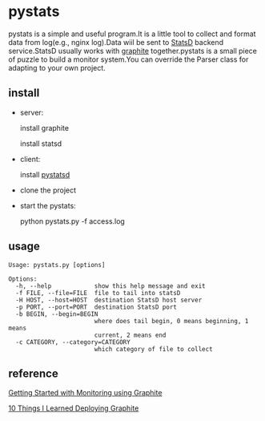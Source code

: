 pystats
===
pystats is a simple and useful program.It is a little tool to collect and format data from log(e.g., nginx log).Data wiil be sent to [StatsD](https://github.com/etsy/statsd) backend service.StatsD usually works with [graphite](http://graphite.readthedocs.org/en/latest/index.html) together.pystats is a small piece of puzzle to build a monitor system.You can override the Parser class for adapting to your own project.

install
---
* server: 
  
    install graphite
    
    install statsd
* client: 
  
    install [pystatsd](https://github.com/jsocol/pystatsd)
* clone the project
* start the pystats:
  
    python pystats.py -f access.log

usage
---
    Usage: pystats.py [options]

    Options:
      -h, --help            show this help message and exit
      -f FILE, --file=FILE  file to tail into statsD
      -H HOST, --host=HOST  destination StatsD host server
      -p PORT, --port=PORT  destination StatsD port
      -b BEGIN, --begin=BEGIN
                            where does tail begin, 0 means beginning, 1 means
                            current, 2 means end
      -c CATEGORY, --category=CATEGORY
                            which category of file to collect
                        
reference
---
[Getting Started with Monitoring using Graphite](http://www.infoq.com/articles/graphite-intro)

[10 Things I Learned Deploying Graphite](https://kevinmccarthy.org/2013/07/18/10-things-i-learned-deploying-graphite/)
